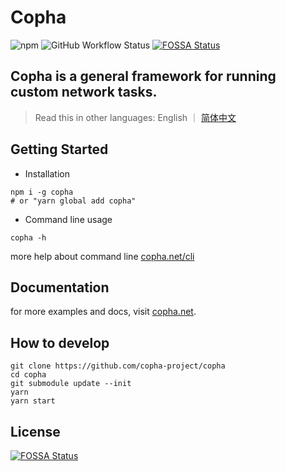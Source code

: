 # Copha
![npm](https://img.shields.io/npm/v/copha)
![GitHub Workflow Status](https://img.shields.io/github/workflow/status/copha-project/copha/npm%20package%20publish)
[![FOSSA Status](https://app.fossa.com/api/projects/git%2Bgithub.com%2Fcopha-project%2Fcopha.svg?type=shield)](https://app.fossa.com/projects/git%2Bgithub.com%2Fcopha-project%2Fcopha?ref=badge_shield)

## Copha is a general framework for running custom network tasks.

> Read this in other languages: English ｜ [简体中文](./zh)

## Getting Started
- Installation
```
npm i -g copha
# or "yarn global add copha"
```

- Command line usage
```
copha -h
```
more help about command line [copha.net/cli](https://copha.net/cli)

## Documentation
for more examples and docs, visit [copha.net](https://copha.net/).

## How to develop

```
git clone https://github.com/copha-project/copha
cd copha
git submodule update --init
yarn
yarn start
```

## License
[![FOSSA Status](https://app.fossa.com/api/projects/git%2Bgithub.com%2Fcopha-project%2Fcopha.svg?type=large)](https://app.fossa.com/projects/git%2Bgithub.com%2Fcopha-project%2Fcopha?ref=badge_large)
